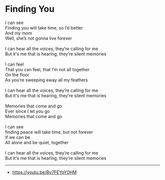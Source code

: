 # Finding You

I can see\
Finding you will take time, so I’d better\
And my mom\
Well, she’s not gonna live forever\
\
I can hear all the voices, they’re calling for me\
But it's me that is hearing, they’re silent memories\
\
I can feel\
That you can feel, that I’m not all together\
On the floor\
As you’re sweeping away all my feathers\
\
I can hear all the voices, they’re calling for me\
But it's me that is hearing, they’re silent memories\
\
Memories that come and go\
Ever since I let you go\
Memories that come and go\
\
I can see\
finding peace will take time, but not forever\
If we can be\
All alone and be quiet, together\
\
I can hear all the voices, they’re calling for me\
But it's me that is hearing, they’re silent memories

---
- https://youtu.be/Bv7FEYoY0HM
